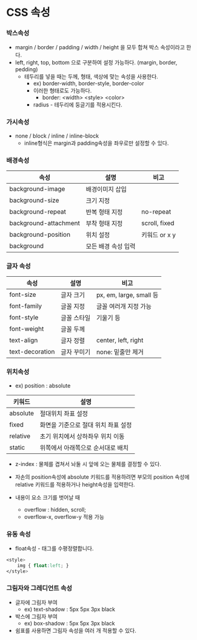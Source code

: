 # CSS 속성

### 박스속성

* margin / border / padding / width / height 을 모두 합쳐 박스 속성이라고 한다.
* left, right, top, bottom 으로 구분하여 설정 가능하다. (margin, border, pedding)
  * 테두리를 넣을 때는 두께, 형태, 색상에 맞는 속성을 사용한다.
    * ex) border-width, border-style, border-color 
    * 이러한 형태로도 가능하다.
      * border: \<width> \<style> \<color>
    * radius - 테두리에 둥글기를 적용시킨다.

### 가시속성

* none / block / inline / inline-block
  * inline형식은 margin과  padding속성을 좌우로만 설정할 수 있다.

### 배경속성

| 속성                  | 설명                | 비고          |
| --------------------- | ------------------- | ------------- |
| background-image      | 배경이미지 삽입     |               |
| background-size       | 크기 지정           |               |
| background-repeat     | 반복 형태 지정      | no-repeat     |
| background-attachment | 부착 형태 지정      | scroll, fixed |
| background-position   | 위치 설정           | 키워드 or x y |
| background            | 모든 배경 속성 입력 |               |

### 글자 속성

| 속성            | 설명        | 비고                    |
| --------------- | ----------- | ----------------------- |
| font-size       | 글자 크기   | px, em, large, small 등 |
| font-family     | 글꼴 지정   | 글꼴 여러개 지정 가능   |
| font-style      | 글꼴 스타일 | 기울기 등               |
| font-weight     | 글꼴 두께   |                         |
| text-align      | 글자 정렬   | center, left, right     |
| text-decoration | 글자 꾸미기 | none: 밑줄만 제거       |

### 위치속성

* ex) position : absolute

| 키워드   | 설명                                |
| -------- | ----------------------------------- |
| absolute | 절대위치 좌표 설정                  |
| fixed    | 화면을 기준으로 절대 위치 좌표 설정 |
| relative | 초기 위치에서 상하좌우 위치 이동    |
| static   | 위쪽에서 아래쪽으로 순서대로 배치   |

* z-index : 물체를 겹쳐서 놔둘 시 앞에 오는 물체를 결정할 수 있다.

* 자손의 position속성에 absolute 키워드를 적용하려면 부모의 position 속성에 relative 키워드를 적용하거나 height속성을 입력한다.

* 내용이 요소 크기를 벗어날 때
  * overflow : hidden, scroll;
  * overflow-x, overflow-y 적용 가능

### 유동 속성

* float속성 - 태그를 수평정렬합니다.

```css
<style>
	img { float:left; }
</style>
```

### 그림자와 그레디언트 속성

* 글자에 그림자 부여
  * ex) text-shadow : 5px 5px 3px black
* 박스에 그림자 부여
  * ex) box-shadow : 5px 5px 3px black
* 쉼표를 사용하면 그림자 속성을 여러 개 적용할 수 있다.

